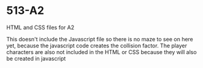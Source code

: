 # 513-A2
HTML and CSS files for A2

This doesn't include the Javascript file so there is no maze to see on here yet, because the javascript code 
creates the collision factor. 
The player characters are also not included in the HTML or CSS because they will also be created in javascript 
